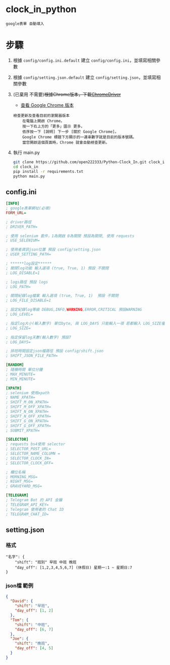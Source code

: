 # clock_in_python

```
google表單 自動填入
```

# 步驟

1. 根據 `config/config.ini.default` 建立 `config/config.ini`，並填寫相關參數

2. 根據 `config/setting.json.default` 建立 `config/setting.json`，並填寫相關參數

3. (已棄用 不需要)~~根據Chrome版本，下載[ChromeDriver](https://chromedriver.chromium.org/downloads)~~

	- [查看 Google Chrome 版本](https://support.google.com/chrome/answer/95414?hl=zh-Hant&co=GENIE.Platform%3DDesktop#zippy=%2C%E6%AA%A2%E6%9F%A5%E6%9B%B4%E6%96%B0%E5%8F%8A%E6%9F%A5%E7%9C%8B%E7%9B%AE%E5%89%8D%E7%9A%84%E7%80%8F%E8%A6%BD%E5%99%A8%E7%89%88%E6%9C%AC)

	```
	檢查更新及查看目前的瀏覽器版本
		在電腦上開啟 Chrome。
		按一下右上方的「更多」圖示 更多。
		依序按一下 [說明] 下一步 [關於 Google Chrome]。
		Google Chrome 標題下方顯示的一連串數字就是目前的版本號碼。
		當您開啟這個頁面時，Chrome 就會自動檢查更新。
	```

4. 執行 main.py

	```bash
	git clone https://github.com/open222333/Python-Clock_In.git clock_in
	cd clock_in
	pip install -r requirements.txt
	python main.py
	```

## config.ini

```ini
[INFO]
; google表單網址(必填)
FORM_URL=

; driver路徑
; DRIVER_PATH=

; 使用 selenium 套件，1為開啟 0為關閉 預設為關閉, 使用 requests
; USE_SELENIUM=

; 使用者資訊json位置 預設 config/setting.json
; USER_SETTING_PATH=

; ******log設定******
; 關閉log功能 輸入選項 (true, True, 1) 預設 不關閉
; LOG_DISABLE=1

; logs路徑 預設 logs
; LOG_PATH=

; 關閉紀錄log檔案 輸入選項 (true, True, 1)  預設 不關閉
; LOG_FILE_DISABLE=1

; 設定紀錄log等級 DEBUG,INFO,WARNING,ERROR,CRITICAL 預設WARNING
; LOG_LEVEL=

; 指定log大小(輸入數字) 單位byte, 與 LOG_DAYS 只能輸入一項 若都輸入 LOG_SIZE優先
; LOG_SIZE=

; 指定保留log天數(輸入數字) 預設7
; LOG_DAYS=

; 排班時間設定json檔路徑 預設 config/shift.json
; SHIFT_JSON_FILE_PATH=

[RANDOM]
; 隨機時間 單位分鐘
; MAX_MINUTE=
; MIN_MINUTE=

[XPATH]
; selenium 使用xpath
; NAME_XPATH=
; SHIFT_M_ON_XPATH=
; SHIFT_M_OFF_XPATH=
; SHIFT_N_ON_XPATH=
; SHIFT_N_OFF_XPATH=
; SHIFT_G_ON_XPATH=
; SHIFT_G_OFF_XPATH=
; SUBMIT_XPATH=

[SELECTOR]
; requests bs4使用 selector
; SELECTOR_POST_URL=
; SELECTOR_NAME_COLUMN =
; SELECTOR_CLOCK_IN=
; SELECTOR_CLOCK_OFF=

; 欄位名稱
; MORNING_MSG=
; NIGHT_MSG=
; GRAVEYARD_MSG=

[TELEGRAM]
; Telegram Bot 的 API 金鑰
; TELEGRAM_API_KEY=
; Telegram 使用者的 Chat ID
; TELEGRAM_CHAT_ID=
```

## setting.json

### 格式

```
"名字": {
	"shift": "班別" 早班 中班 晚班
	"day_off": [1,2,3,4,5,6,7] (休假日) 星期一:1 ~ 星期日:7
}
```

### json檔 範例

```json
{
  "David": {
    "shift": "早班",
    "day_off": [1, 2]
  },
  "Tom": {
    "shift": "中班",
    "day_off": [6, 7]
  },
  "Joe": {
    "shift": "晚班",
    "day_off": [4, 5]
  }
}
```
